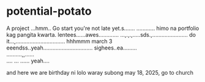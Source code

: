 # potential-potato
A project
...hmm..
Go start you're not late yet.s.......
............
himo na portfolio kag pangita kwarta. lentees......awes.............
...,.,.,.....sds.,.......................
do it...,................................
 hhhmmm march 3 eeendss..yeah................................
 sighees..ea.........
 <br>..........,,......
 <br>....
...
......
 yeah....

 and here we are birthday ni lolo waray subong may 18, 2025, go to church
<!-- I will start today freelancing and VA help meqq....

help me help me helpppp.....

mashed potato
heyy

hello. s.
